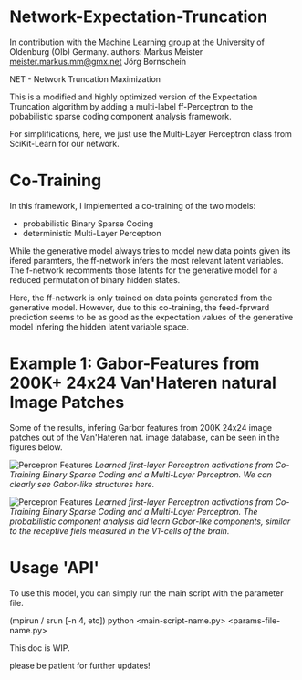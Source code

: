 # Network-Expectation-Truncation
In contribution with the Machine Learning group at the University of Oldenburg (Olb) Germany. 
authors:
Markus Meister <meister.markus.mm@gmx.net>
Jörg Bornschein

  NET - Network Truncation Maximization
  
This is a modified and highly optimized version of the Expectation Truncation algorithm by adding a multi-label ff-Perceptron to the pobabilistic sparse coding component analysis framework.

For simplifications, here, we just use the Multi-Layer Perceptron class from SciKit-Learn for our network.

# Co-Training

In this framework, I implemented a co-training of the two models:
  - probabilistic Binary Sparse Coding
  - deterministic Multi-Layer Perceptron

While the generative model always tries to model new data points given its ifered paramters, the ff-network infers the most relevant latent variables. 
The f-network recomments those latents for the generative model for a reduced permutation of binary hidden states.

Here, the ff-network is only trained on data points generated from the generative model.
However, due to this co-training, the feed-fprward prediction seems to be as good as the expectation values of the generative model infering the hidden latent variable space.

# Example 1: Gabor-Features from 200K+ 24x24 Van'Hateren natural Image Patches

Some of the results, infering Garbor features from 200K 24x24 image patches out of the Van'Hateren nat. image database, can be seen in the figures below.

![Percepron Features](https://raw.githubusercontent.com/markusMM/Network-Expectation-Truncation/edit/master/plots/BSC_NET_VanHateren_Gabors/W/it79.png)
*Learned first-layer Perceptron activations from Co-Training Binary Sparse Coding and a Multi-Layer Perceptron. We can clearly see Gabor-like structures here.*

![Percepron Features](https://raw.githubusercontent.com/markusMM/Network-Expectation-Truncation/edit/master/plots/BSC_NET_VanHateren_Gabors/W.png)
*Learned first-layer Perceptron activations from Co-Training Binary Sparse Coding and a Multi-Layer Perceptron. The probabilistic component analysis did learn Gabor-like components, similar to the receptive fiels measured in the V1-cells of the brain.*

# Usage 'API'

To use this model, you can simply run the main script with the parameter file.

(mpirun / srun [-n 4, etc]) python <main-script-name.py> <params-file-name.py>


This doc is WIP.

please be patient for further updates!
